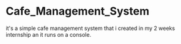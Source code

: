 # Cafe_Management_System
it's a simple cafe management system that i created in my 2 weeks internship an it runs on a console.
